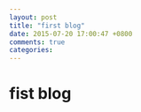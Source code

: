 ```yaml
---
layout: post
title: "first blog"
date: 2015-07-20 17:00:47 +0800
comments: true
categories: 
---
```



# fist blog